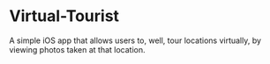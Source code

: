 # Virtual-Tourist
A simple iOS app that allows users to, well, tour locations virtually, by viewing photos taken at that location.
